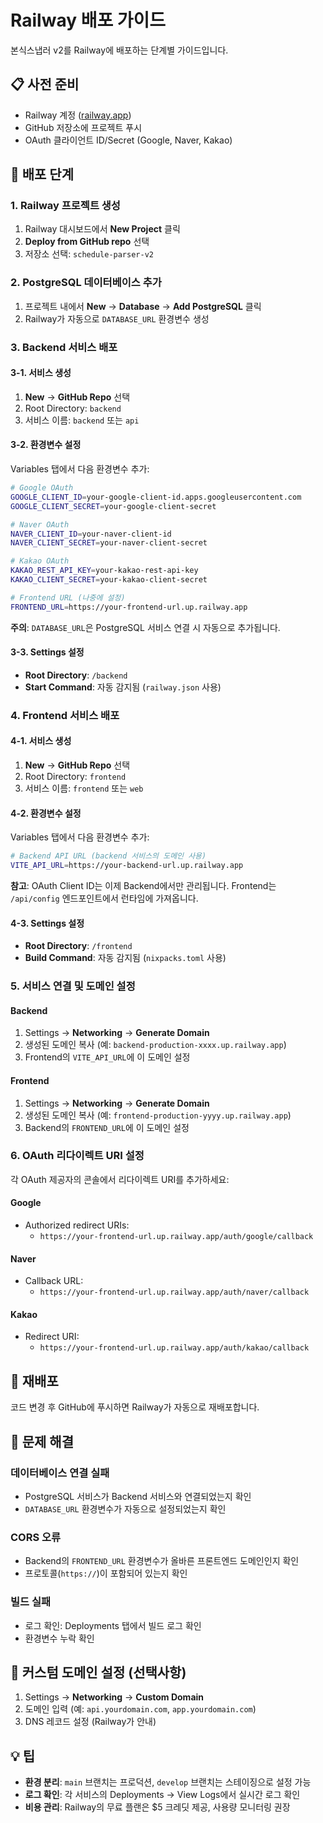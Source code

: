 # Railway 배포 가이드

본식스냅러 v2를 Railway에 배포하는 단계별 가이드입니다.

## 📋 사전 준비

- Railway 계정 ([railway.app](https://railway.app))
- GitHub 저장소에 프로젝트 푸시
- OAuth 클라이언트 ID/Secret (Google, Naver, Kakao)

## 🚀 배포 단계

### 1. Railway 프로젝트 생성

1. Railway 대시보드에서 **New Project** 클릭
2. **Deploy from GitHub repo** 선택
3. 저장소 선택: `schedule-parser-v2`

### 2. PostgreSQL 데이터베이스 추가

1. 프로젝트 내에서 **New** → **Database** → **Add PostgreSQL** 클릭
2. Railway가 자동으로 `DATABASE_URL` 환경변수 생성

### 3. Backend 서비스 배포

#### 3-1. 서비스 생성
1. **New** → **GitHub Repo** 선택
2. Root Directory: `backend`
3. 서비스 이름: `backend` 또는 `api`

#### 3-2. 환경변수 설정

Variables 탭에서 다음 환경변수 추가:

```bash
# Google OAuth
GOOGLE_CLIENT_ID=your-google-client-id.apps.googleusercontent.com
GOOGLE_CLIENT_SECRET=your-google-client-secret

# Naver OAuth
NAVER_CLIENT_ID=your-naver-client-id
NAVER_CLIENT_SECRET=your-naver-client-secret

# Kakao OAuth
KAKAO_REST_API_KEY=your-kakao-rest-api-key
KAKAO_CLIENT_SECRET=your-kakao-client-secret

# Frontend URL (나중에 설정)
FRONTEND_URL=https://your-frontend-url.up.railway.app
```

**주의**: `DATABASE_URL`은 PostgreSQL 서비스 연결 시 자동으로 추가됩니다.

#### 3-3. Settings 설정
- **Root Directory**: `/backend`
- **Start Command**: 자동 감지됨 (`railway.json` 사용)

### 4. Frontend 서비스 배포

#### 4-1. 서비스 생성
1. **New** → **GitHub Repo** 선택
2. Root Directory: `frontend`
3. 서비스 이름: `frontend` 또는 `web`

#### 4-2. 환경변수 설정

Variables 탭에서 다음 환경변수 추가:

```bash
# Backend API URL (backend 서비스의 도메인 사용)
VITE_API_URL=https://your-backend-url.up.railway.app
```

**참고**: OAuth Client ID는 이제 Backend에서만 관리됩니다. Frontend는 `/api/config` 엔드포인트에서 런타임에 가져옵니다.

#### 4-3. Settings 설정
- **Root Directory**: `/frontend`
- **Build Command**: 자동 감지됨 (`nixpacks.toml` 사용)

### 5. 서비스 연결 및 도메인 설정

#### Backend
1. Settings → **Networking** → **Generate Domain**
2. 생성된 도메인 복사 (예: `backend-production-xxxx.up.railway.app`)
3. Frontend의 `VITE_API_URL`에 이 도메인 설정

#### Frontend
1. Settings → **Networking** → **Generate Domain**
2. 생성된 도메인 복사 (예: `frontend-production-yyyy.up.railway.app`)
3. Backend의 `FRONTEND_URL`에 이 도메인 설정

### 6. OAuth 리다이렉트 URI 설정

각 OAuth 제공자의 콘솔에서 리다이렉트 URI를 추가하세요:

#### Google
- Authorized redirect URIs:
  - `https://your-frontend-url.up.railway.app/auth/google/callback`

#### Naver
- Callback URL:
  - `https://your-frontend-url.up.railway.app/auth/naver/callback`

#### Kakao
- Redirect URI:
  - `https://your-frontend-url.up.railway.app/auth/kakao/callback`

## 🔄 재배포

코드 변경 후 GitHub에 푸시하면 Railway가 자동으로 재배포합니다.

## 🐛 문제 해결

### 데이터베이스 연결 실패
- PostgreSQL 서비스가 Backend 서비스와 연결되었는지 확인
- `DATABASE_URL` 환경변수가 자동으로 설정되었는지 확인

### CORS 오류
- Backend의 `FRONTEND_URL` 환경변수가 올바른 프론트엔드 도메인인지 확인
- 프로토콜(`https://`)이 포함되어 있는지 확인

### 빌드 실패
- 로그 확인: Deployments 탭에서 빌드 로그 확인
- 환경변수 누락 확인

## 📝 커스텀 도메인 설정 (선택사항)

1. Settings → **Networking** → **Custom Domain**
2. 도메인 입력 (예: `api.yourdomain.com`, `app.yourdomain.com`)
3. DNS 레코드 설정 (Railway가 안내)

## 💡 팁

- **환경 분리**: `main` 브랜치는 프로덕션, `develop` 브랜치는 스테이징으로 설정 가능
- **로그 확인**: 각 서비스의 Deployments → View Logs에서 실시간 로그 확인
- **비용 관리**: Railway의 무료 플랜은 $5 크레딧 제공, 사용량 모니터링 권장
